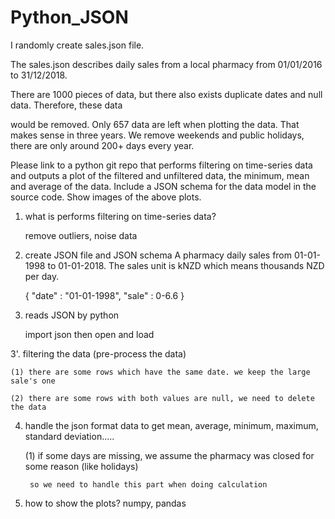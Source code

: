 # Python_JSON

I randomly create sales.json file.

The sales.json describes daily sales from a local pharmacy from 01/01/2016 to 31/12/2018.

There are 1000 pieces of data, but there also exists duplicate dates and null data. Therefore, these data

would be removed. Only 657 data are left when plotting the data. That makes sense in three years. We remove weekends and
public holidays, there are only around 200+ days every year.




Please link to a python git repo that performs filtering on time-series data and outputs a plot of the filtered and unfiltered data, the minimum, mean and average of the data. Include a JSON schema for the data model in the source code. Show images of the above plots.


1. what is performs filtering on time-series data?

    remove outliers, noise data

2. create JSON file and JSON schema
    A pharmacy daily sales from 01-01-1998 to 01-01-2018. The sales unit is kNZD which means thousands NZD per day.

    {
        "date" : "01-01-1998",
        "sale" : 0-6.6
    }

3. reads JSON by python

    import json then open and load

3'. filtering the data (pre-process the data)

    (1) there are some rows which have the same date. we keep the large sale's one

    (2) there are some rows with both values are null, we need to delete the data

4. handle the json format data to get mean, average, minimum, maximum, standard deviation.....

    (1) if some days are missing, we assume the pharmacy was closed for some reason (like holidays)

        so we need to handle this part when doing calculation

5. how to show the plots?
    numpy, pandas
